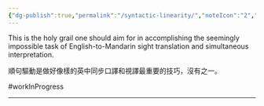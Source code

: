 ```yaml
---
{"dg-publish":true,"permalink":"/syntactic-linearity/","noteIcon":"2","created":"","updated":""}
---
```


This is the holy grail one should aim for in accomplishing the seemingly impossible task of English-to-Mandarin sight translation and simultaneous interpretation.

順句驅動是做好像樣的英中同步口譯和視譯最重要的技巧，沒有之一。

#workInProgress 

---
